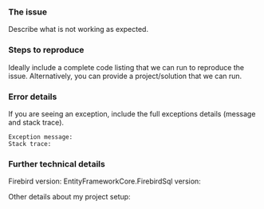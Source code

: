 ### The issue

Describe what is not working as expected.

### Steps to reproduce

Ideally include a complete code listing that we can run to reproduce the issue.
Alternatively, you can provide a project/solution that we can run.

### Error details

If you are seeing an exception, include the full exceptions details (message and stack trace).

```
Exception message:
Stack trace:
```

### Further technical details

Firebird version: 
EntityFrameworkCore.FirebirdSql version:

Other details about my project setup:
